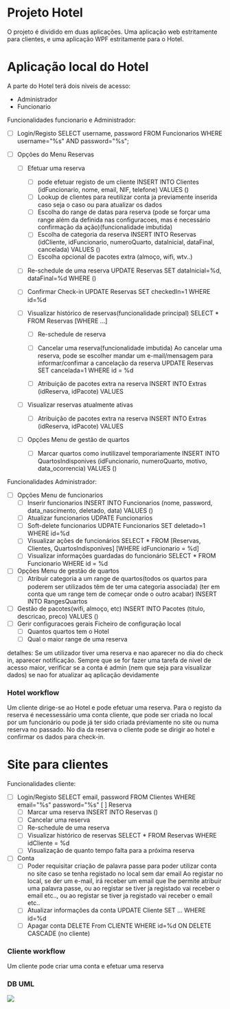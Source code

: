 # Projeto Hotel

O projeto é dividido em duas aplicações. Uma aplicação web estritamente para clientes, e uma aplicação WPF estritamente para o Hotel.

# Aplicação local do Hotel

A parte do Hotel terá dois niveis de acesso:

- Administrador
- Funcionario

Funcionalidades funcionario e Administrador:

- [ ] Login/Registo
      SELECT username, password FROM Funcionarios WHERE username="%s" AND password="%s";

- [ ] Opções do Menu Reservas

  - [ ] Efetuar uma reserva

    - [ ] pode efetuar registo de um cliente
          INSERT INTO Clientes (idFuncionario, nome, email, NIF, telefone) VALUES ()
    - [ ] Lookup de clientes para reutilizar conta ja previamente inserida caso seja o caso ou para atualizar os dados
    - [ ] Escolha do range de datas para reserva (pode se forçar uma range além da definida nas configuracoes, mas é necessário confirmação da ação)(funcionalidade imbutida)
    - [ ] Escolha de categoria da reserva
          INSERT INTO Reservas (idCliente, idFuncionario, numeroQuarto, dataInicial, dataFinal, cancelada) VALUES ()
    - [ ] Escolha opcional de pacotes extra (almoço, wifi, wtv..)

  - [ ] Re-schedule de uma reserva
        UPDATE Reservas SET dataInicial=%d, dataFinal=%d WHERE ()

  - [ ] Confirmar Check-in
        UPDATE Reservas SET checkedIn=1 WHERE id=%d

  - [ ] Visualizar histórico de reservas(funcionalidade principal)
        SELECT \* FROM Reservas [WHERE ...]

    - [ ] Re-schedule de reserva

    - [ ] Cancelar uma reserva(funcionalidade imbutida)
          Ao cancelar uma reserva, pode se escolher mandar um e-mail/mensagem para informar/confimar a cancelação da reserva
          UPDATE Reservas SET cancelada=1 WHERE id = %d
    - [ ] Atribuição de pacotes extra na reserva
          INSERT INTO Extras (idReserva, idPacote) VALUES

  - [ ] Visualizar reservas atualmente ativas

    - [ ] Atribuição de pacotes extra na reserva
          INSERT INTO Extras (idReserva, idPacote) VALUES

  - [ ] Opções Menu de gestão de quartos
    - [ ] Marcar quartos como inutilizavel temporariamente
          INSERT INTO QuartosIndisponives (idFuncionario, numeroQuarto, motivo, data_ocorrencia) VALUES ()

Funcionalidades Administrador:

- [ ] Opções Menu de funcionarios
  - [ ] Inserir funcionarios
        INSERT INTO Funcionarios (nome, password, data_nascimento, deletado, data) VALUES ()
  - [ ] Atualizar funcionarios
        UDPATE Funcionarios
  - [ ] Soft-delete funcionarios
        UDPATE Funcionarios SET deletado=1 WHERE id=%d
  - [ ] Visualizar ações de funcionários
        SELECT \* FROM [Reservas, Clientes, QuartosIndisponives] [WHERE idFuncionario = %d]
  - [ ] Visualizar informações guardadas do funcionário
        SELECT \* FROM Funcionario WHERE id = %d
- [ ] Opções Menu de gestão de quartos
  - [ ] Atribuir categoria a um range de quartos(todos os quartos para poderem ser utilizados têm de ter uma categoria associada)
        (ter em conta que um range tem de começar onde o outro acabar)
        INSERT INTO RangesQuartos
- [ ] Gestão de pacotes(wifi, almoço, etc)
      INSERT INTO Pacotes (titulo, descricao, preco) VALUES ()
- [ ] Gerir configuracoes gerais
      Ficheiro de configuração local
  - [ ] Quantos quartos tem o Hotel
  - [ ] Qual o maior range de uma reserva

detalhes:
Se um utilizador tiver uma reserva e nao aparecer no dia do check in, aparecer notificação.
Sempre que se for fazer uma tarefa de nivel de acesso maior, verificar se a conta é admin (nem que seja para visualizar dados) se nao for atualizar aq aplicação devidamente

### Hotel workflow

Um cliente dirige-se ao Hotel e pode efetuar uma reserva. Para o registo da reserva é necessessário uma conta cliente, que pode ser criada no local por um funcionário ou pode já ter sido criada préviamente no site ou numa reserva no passado.
No dia da reserva o cliente pode se dirigir ao hotel e confirmar os dados para check-in.

# Site para clientes

Funcionalidades cliente:

- [ ] Login/Registo
      SELECT email, password FROM Clientes WHERE email="%s" password="%s"
      [ ] Reserva
  - [ ] Marcar uma reserva
        INSERT INTO Reservas ()
  - [ ] Cancelar uma reserva
  - [ ] Re-schedule de uma reserva
  - [ ] Visualizar histórico de reservas
        SELECT \* FROM Reservas WHERE idCliente = %d
  - [ ] Visualização de quanto tempo falta para a próxima reserva
- [ ] Conta
  - [ ] Poder requisitar criação de palavra passe para poder utilizar conta no site caso se tenha registado no local sem dar email
        Ao registar no local, se der um e-mail, irá receber um email que lhe permite atribuir uma palavra passe, ou ao registar se tiver ja registado vai receber o email etc.., ou ao registar se tiver ja registado vai receber o email etc..
  - [ ] Atualizar informações da conta
        UPDATE Cliente SET ... WHERE id=%d
  - [ ] Apagar conta
        DELETE From CLIENTE WHERE id=%d ON DELETE CASCADE (no cliente)

### Cliente workflow

Um cliente pode criar uma conta e efetuar uma reserva

### DB UML

![](./hotelUML.png)
